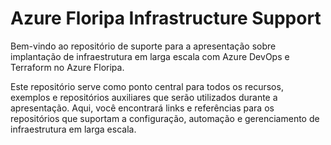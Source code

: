 # Azure Floripa Infrastructure Support

Bem-vindo ao repositório de suporte para a apresentação sobre implantação de infraestrutura em larga escala com Azure DevOps e Terraform no Azure Floripa.

Este repositório serve como ponto central para todos os recursos, exemplos e repositórios auxiliares que serão utilizados durante a apresentação. Aqui, você encontrará links e referências para os repositórios que suportam a configuração, automação e gerenciamento de infraestrutura em larga escala.
